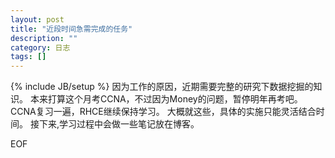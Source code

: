 ```yaml
---
layout: post
title: "近段时间急需完成的任务"
description: ""
category: 日志
tags: []
---
```

{% include JB/setup %}
因为工作的原因，近期需要完整的研究下数据挖掘的知识。 
本来打算这个月考CCNA，不过因为Money的问题，暂停明年再考吧。 
CCNA复习一遍，RHCE继续保持学习。 
大概就这些，具体的实施只能灵活结合时间。 
接下来,学习过程中会做一些笔记放在博客。

EOF